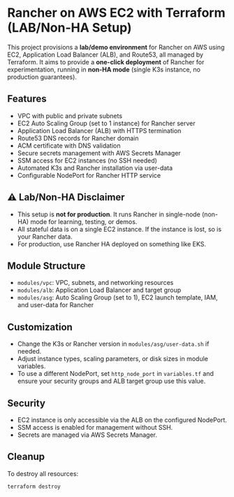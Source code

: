 # Rancher on AWS EC2 with Terraform (LAB/Non-HA Setup)

This project provisions a **lab/demo environment** for Rancher on AWS using EC2, Application Load Balancer (ALB), and Route53, all managed by Terraform. It aims to provide a **one-click deployment** of Rancher for experimentation, running in **non-HA mode** (single K3s instance, no production guarantees).

## Features
- VPC with public and private subnets
- EC2 Auto Scaling Group (set to 1 instance) for Rancher server
- Application Load Balancer (ALB) with HTTPS termination
- Route53 DNS records for Rancher domain
- ACM certificate with DNS validation
- Secure secrets management with AWS Secrets Manager
- SSM access for EC2 instances (no SSH needed)
- Automated K3s and Rancher installation via user-data
- Configurable NodePort for Rancher HTTP service

## ⚠️ Lab/Non-HA Disclaimer
- This setup is **not for production**. It runs Rancher in single-node (non-HA) mode for learning, testing, or demos.
- All stateful data is on a single EC2 instance. If the instance is lost, so is your Rancher data.
- For production, use Rancher HA deployed on something like EKS.

## Module Structure
- `modules/vpc`: VPC, subnets, and networking resources
- `modules/alb`: Application Load Balancer and target group
- `modules/asg`: Auto Scaling Group (set to 1), EC2 launch template, IAM, and user-data for Rancher

## Customization
- Change the K3s or Rancher version in `modules/asg/user-data.sh` if needed.
- Adjust instance types, scaling parameters, or disk sizes in module variables.
- To use a different NodePort, set `http_node_port` in `variables.tf` and ensure your security groups and ALB target group use this value.

## Security
- EC2 instance is only accessible via the ALB on the configured NodePort.
- SSM access is enabled for management without SSH.
- Secrets are managed via AWS Secrets Manager.

## Cleanup
To destroy all resources:
```sh
terraform destroy
```
